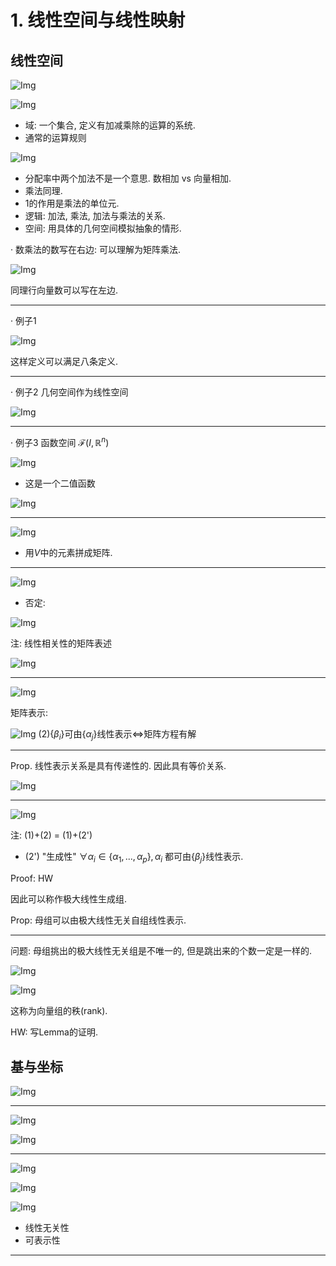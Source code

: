 # 1. 线性空间与线性映射

## 线性空间

![Img](./FILES/1.%20线性空间与线性映射.md/img-20230925213635.png)

![Img](./FILES/1.%20线性空间与线性映射.md/img-20230925214201.png)


- 域: 一个集合, 定义有加减乘除的运算的系统. 
- 通常的运算规则

![Img](./FILES/1.%20线性空间与线性映射.md/img-20230925214505.png)

- 分配率中两个加法不是一个意思. 数相加 vs 向量相加. 
- 乘法同理. 
- 1的作用是乘法的单位元. 
- 逻辑: 加法, 乘法, 加法与乘法的关系. 
- 空间: 用具体的几何空间模拟抽象的情形. 

· 数乘法的数写在右边: 可以理解为矩阵乘法. 

![Img](./FILES/1.%20线性空间与线性映射.md/img-20230925214918.png)

同理行向量数可以写在左边. 

-----

· 例子1

![Img](./FILES/1.%20线性空间与线性映射.md/img-20230925215215.png)

这样定义可以满足八条定义. 

-----

· 例子2 几何空间作为线性空间

![Img](./FILES/1.%20线性空间与线性映射.md/img-20230925215847.png)

-----

· 例子3 函数空间 $\mathscr F(I, \mathbb R^n)$

![Img](./FILES/1.%20线性空间与线性映射.md/img-20230925220602.png)

- 这是一个二值函数

![Img](./FILES/1.%20线性空间与线性映射.md/img-20230925220742.png)

---- 

![Img](./FILES/1.%20线性空间与线性映射.md/img-20230925221031.png)

- 用$V$中的元素拼成矩阵.


-----

![Img](./FILES/1.%20线性空间与线性映射.md/img-20230926141525.png)

- 否定: 

![Img](./FILES/1.%20线性空间与线性映射.md/img-20230926141906.png)

注: 线性相关性的矩阵表述

![Img](./FILES/1.%20线性空间与线性映射.md/img-20230926142203.png)

------

![Img](./FILES/1.%20线性空间与线性映射.md/img-20230926142547.png)

矩阵表示: 

![Img](./FILES/1.%20线性空间与线性映射.md/img-20230926142901.png)
(2){$β_i$}可由{$α_j$}线性表示$\iff$矩阵方程有解


----

Prop. 线性表示关系是具有传递性的. 因此具有等价关系. 

![Img](./FILES/1.%20线性空间与线性映射.md/img-20230926143625.png)

-----

![Img](./FILES/1.%20线性空间与线性映射.md/img-20230926144323.png)

注: (1)+(2) = (1)+(2') 
- (2') "生成性" $\forall \alpha_i \in \{\alpha_1, ..., \alpha_p \}, \alpha_i$ 都可由{$β_j$}线性表示. 

Proof: HW

因此可以称作极大线性生成组. 

Prop: 母组可以由极大线性无关自组线性表示. 


-----

问题: 母组挑出的极大线性无关组是不唯一的, 但是跳出来的个数一定是一样的. 

![Img](./FILES/1.%20线性空间与线性映射.md/img-20230926145956.png)

![Img](./FILES/1.%20线性空间与线性映射.md/img-20230926150011.png)

这称为向量组的秩(rank). 

HW: 写Lemma的证明. 


## 基与坐标


![Img](./FILES/1.%20线性空间与线性映射.md/img-20230926150637.png)

------

![Img](./FILES/1.%20线性空间与线性映射.md/img-20230926151352.png)

![Img](./FILES/1.%20线性空间与线性映射.md/img-20230926151619.png)

-----

![Img](./FILES/1.%20线性空间与线性映射.md/img-20230926210137.png)

![Img](./FILES/1.%20线性空间与线性映射.md/img-20230926210148.png)

![Img](./FILES/1.%20线性空间与线性映射.md/img-20230926210515.png)

- 线性无关性
- 可表示性

----

